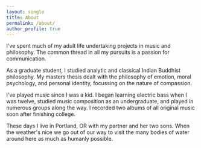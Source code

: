```yaml
---
layout: single
title: About
permalink: /about/
author_profile: true
---
```


I've spent much of my adult life undertaking projects in music and philosophy. The common thread in all my pursuits is a passion for communication.

As a graduate student, I studied analytic and classical Indian Buddhist philosophy. My masters thesis dealt with the philosophy of emotion, moral psychology, and personal identity, focussing on the nature of compassion.

I've played music since I was a kid. I began learning electric bass when I was twelve, studied music composition as an undergraduate, and played in numerous groups along the way. I recorded two albums of all original music soon after finishing college.

These days I live in Portland, OR with my partner and her two sons. When the weather's nice we go out of our way to visit the many bodies of water around here as much as humanly possible.
